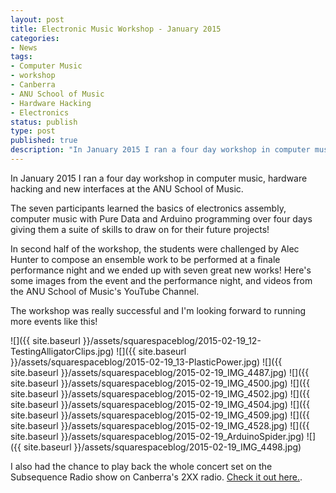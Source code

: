 ```yaml
---
layout: post
title: Electronic Music Workshop - January 2015
categories:
- News
tags:
- Computer Music
- workshop
- Canberra
- ANU School of Music
- Hardware Hacking
- Electronics
status: publish
type: post
published: true
description: "In January 2015 I ran a four day workshop in computer music, hardware hacking and new interfaces at the ANU School of Music."
---
```


In January 2015 I ran a four day workshop  in computer music, hardware hacking and new interfaces at the ANU School of Music.

The seven participants learned the basics of electronics assembly, computer music with Pure Data and Arduino programming over four days giving them a suite of skills to draw on for their future projects!

In second half of the workshop, the students were challenged by Alec Hunter to compose an ensemble work to be performed at a finale performance night and we ended up with seven great new works! Here's some images from the event and the performance night, and videos from the ANU School of Music's YouTube Channel.

The workshop was really successful and I'm looking forward to running more events like this!

![]({{ site.baseurl }}/assets/squarespaceblog/2015-02-19_12-TestingAlligatorClips.jpg)
![]({{ site.baseurl }}/assets/squarespaceblog/2015-02-19_13-PlasticPower.jpg)
![]({{ site.baseurl }}/assets/squarespaceblog/2015-02-19_IMG_4487.jpg)
![]({{ site.baseurl }}/assets/squarespaceblog/2015-02-19_IMG_4500.jpg)
![]({{ site.baseurl }}/assets/squarespaceblog/2015-02-19_IMG_4502.jpg)
![]({{ site.baseurl }}/assets/squarespaceblog/2015-02-19_IMG_4504.jpg)
![]({{ site.baseurl }}/assets/squarespaceblog/2015-02-19_IMG_4509.jpg)
![]({{ site.baseurl }}/assets/squarespaceblog/2015-02-19_IMG_4528.jpg)
![]({{ site.baseurl }}/assets/squarespaceblog/2015-02-19_ArduinoSpider.jpg)
![]({{ site.baseurl }}/assets/squarespaceblog/2015-02-19_IMG_4498.jpg)

I also had the chance to play back the whole concert set on the Subsequence Radio show on Canberra's 2XX radio. 
[Check it out here.](http://bit.do/subsequenceradio).
